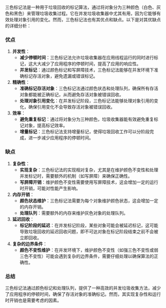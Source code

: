三色标记法是一种用于垃圾回收的标记算法，通过将对象分为三种颜色（白色、灰色和黑色）来管理垃圾收集过程。它在并发垃圾收集器中尤其有用，因为它能够有效处理对象引用的变化。然而，三色标记法也有其优点和缺点。以下是对其优缺点的详细分析：
### 优点

1. **并发性**：
   - **减少停顿时间**：三色标记法允许垃圾收集器在应用线程运行的同时进行标记，这大大减少了应用程序的停顿时间，提高了应用的响应性。
   - **并发标记**：通过颜色标记和写屏障技术，三色标记法能够在并发环境下准确标记存活对象，避免遗漏或错误标记。
2. **精确性**：
   - **准确标记存活对象**：三色标记法通过颜色状态和处理队列，确保所有存活对象都能被正确标记，从而避免存活对象被错误回收。
   - **处理对象引用变化**：在并发标记阶段，三色标记法能够处理对象引用的变化，确保引用变化不会导致存活对象被错误回收。
3. **效率**：
   - **避免重复标记**：通过将对象分为三种颜色，垃圾收集器能有效避免重复标记对象，提高标记效率。
   - **增量标记**：三色标记法支持增量标记，使得垃圾回收工作可以分阶段完成，进一步减少应用程序的停顿时间。
### 缺点

1. **复杂性**：
   - **实现复杂**：三色标记法的实现相对复杂，尤其是在维护颜色不变性和处理并发标记时，需要额外的机制（如写屏障）来确保正确性。
   - **写屏障开销**：维护颜色不变性需要使用写屏障技术，这会增加一定的运行时开销，可能对性能产生影响。
2. **内存开销**：
   - **颜色状态维护**：三色标记法需要为每个对象维护颜色状态，这会增加一定的内存开销。
   - **处理队列**：需要额外的内存来维护灰色对象的处理队列。
3. **延迟回收**：
   - **标记阶段的延迟**：在并发标记阶段，某些对象可能会被延迟标记，这可能导致垃圾回收的延迟回收问题，即不可达对象在标记阶段结束之前不会被立即回收。
4. **复杂的边界条件**：
   - **颜色不变性维护**：在并发环境下，维护颜色不变性（如强三色不变性或弱三色不变性）可能会遇到复杂的边界条件，需要仔细处理以确保算法的正确性。
### 总结
三色标记法通过颜色标记和处理队列，提供了一种高效的并发垃圾收集方法，减少了应用程序的停顿时间，确保了存活对象的准确标记。然而，其实现复杂性和运行时开销也是需要考虑的因素。
